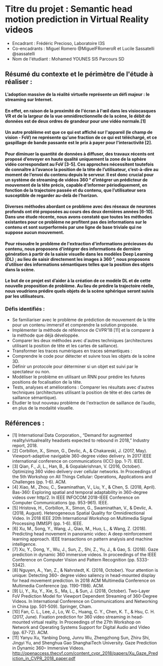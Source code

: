 # Titre du projet : Semantic head motion prediction in Virtual Reality videos
- Encadrant : Frédéric Precioso, Laboratoire I3S 
- Co-encadrants : Miguel Romero @MiguelFRomeroR et Lucile Sassatelli @sassatelli
- Nom de l'étudiant : Mohamed YOUNES SI5 Parcours SD
## Résumé du contexte et le périmètre de l'étude à réaliser :
#### L’adoption massive de la réalité virtuelle représente un défi majeur : le streaming sur Internet. 
#### En effet, en raison de la proximité de l'écran à l'œil dans les visiocasques VR et de la largeur de la vue omnidirectionnelle de la scène, le débit de données est de deux ordres de grandeur pour une vidéo normale.[1]
#### Un autre problème est que ce qui est affiché sur l'appareil (le champ de vision - FoV) ne représente qu'une fraction de ce qui est téléchargé, et ce gaspillage de bande passante est le prix à payer pour l'interactivité [2].
#### Pour diminuer la quantité de données à diffuser, des travaux récents ont proposé d’envoyer en haute qualité uniquement la zone de la sphère vidéo correspondant au FoV [3-5]. Ces approches nécessitent toutefois de connaître à l’avance la position de la tête de l’utilisateur, c’est-à-dire au moment de l’envoi du contenu depuis le serveur. Il est donc crucial pour un système de streaming de vidéos 360 ° d’intégrer un prédicteur de mouvement de la tête précis, capable d’informer périodiquement, en fonction de la trajectoire passée et du contenu, que l’utilisateur sera susceptible de regarder au-delà de l’horizon.
#### Diverses méthodes abordant ce problème avec des réseaux de neurones profonds ont été proposées au cours des deux dernières années [6-10]. Dans une étude récente, nous avons constaté que toutes les méthodes existantes pour ce problème ne profitent pas des informations sur le contenu et sont surperformés par une ligne de base triviale qui ne suppose aucun mouvement.
#### Pour résoudre le problème de l'extraction d'informations précieuses du contenu, nous proposons d'intégrer des informations de dernière génération à partir de la saisie visuelle dans les modèles Deep Learning (DL) ; au lieu de saisir directement les images à 360 °, nous proposons d’utiliser des informations sémantiques telles que la position des objets dans la scène.
#### Le but de ce projet est d’aider à la création de ce modèle DL et de cette nouvelle proposition de problème. Au lieu de prédire la trajectoire réelle, nous voudrions prédire quels objets de la scène sphérique seront suivis par les utilisateurs.
### Défis identifiés :
- Se familiariser avec le problème de prédiction de mouvement de la tête pour un contenu immersif
et comprendre la solution proposée.
- Implémenter la méthode de référence de CVPR’18 [11] et la comparer à la méthode que déjà
développée.
- Comparer les deux méthodes avec d'autres techniques (architectures utilisant la position de tête et
les cartes de saillance).
- Transformer les traces numériques en traces sémantiques :
- Comprendre le code pour détecter et suivre tous les objets de la scène 3D.
- Définir un protocole pour déterminer si un objet est suivi par le spectateur ou non.
- Modéliser le problème en utilisant un RNN pour prédire les futures positions de focalisation de la
tête.
- Tests, analyses et améliorations : Comparer les résultats avec d'autres techniques (architectures
utilisant la position de tête et des cartes de saillance sémantique).
- Étudier le tout nouveau problème de l'extraction de saillance de l’audio, en plus de la modalité
visuelle.

## Références :
* [1] International Data Corporation., “Demand for augmented reality/virtualreality headsets expected
to rebound in 2018,” Industry report, 2018.
* [2] Corbillon, X., Simon, G., Devlic, A., & Chakareski, J. (2017, May). Viewport-adaptive navigable
360-degree video delivery. In 2017 IEEE international conference on communications (ICC) (pp. 1-7).
IEEE.
* [3] Qian, F., Ji, L., Han, B., & Gopalakrishnan, V. (2016, October). Optimizing 360 video delivery over
cellular networks. In Proceedings of the 5th Workshop on All Things Cellular: Operations,
Applications and Challenges (pp. 1-6). ACM.
* [4] Xiao, M., Zhou, C., Swaminathan, V., Liu, Y., & Chen, S. (2018, April). Bas-360: Exploring spatial
and temporal adaptability in 360-degree videos over http/2. In IEEE INFOCOM 2018-IEEE Conference
on Computer Communications (pp. 953-961). IEEE.
* [5] Hristova, H., Corbillon, X., Simon, G., Swaminathan, V., & Devlic, A. (2018, August).
Heterogeneous Spatial Quality for Omnidirectional Video. In 2018 IEEE 20th International Workshop
on Multimedia Signal Processing (MMSP) (pp. 1-6). IEEE.
* [6] Xu, M., Song, Y., Wang, J., Qiao, M., Huo, L., & Wang, Z. (2018). Predicting head movement in
panoramic video: A deep reinforcement learning approach. IEEE transactions on pattern analysis and
machine intelligence.
* [7] Xu, Y., Dong, Y., Wu, J., Sun, Z., Shi, Z., Yu, J., & Gao, S. (2018). Gaze prediction in dynamic 360
immersive videos. In proceedings of the IEEE Conference on Computer Vision and Pattern
Recognition (pp. 5333-5342).
* [8] Nguyen, A., Yan, Z., & Nahrstedt, K. (2018, October). Your attention is unique: Detecting 360-
degree video saliency in head-mounted display for head movement prediction. In 2018 ACM
Multimedia Conference on Multimedia Conference (pp. 1190-1198). ACM.
* [9] Li, Y., Xu, Y., Xie, S., Ma, L., & Sun, J. (2018, October). Two-Layer FoV Prediction Model for
Viewport Dependent Streaming of 360-Degree Videos. In International Conference on
Communications and Networking in China (pp. 501-509). Springer, Cham.
* [10] Fan, C. L., Lee, J., Lo, W. C., Huang, C. Y., Chen, K. T., & Hsu, C. H. (2017, June). Fixation prediction
for 360 video streaming in head-mounted virtual reality. In Proceedings of the 27th Workshop on
Network and Operating Systems Support for Digital Audio and Video (pp. 67-72). ACM.
* [11] Yanyu Xu, Yanbing Dong, Junru Wu, Zhengzhong Sun, Zhiru Shi, Jingyi Yu, and Shenghua Gao
ShanghaiTech University. Gaze Prediction in Dynamic 360◦ Immersive Videos.
http://openaccess.thecvf.com/content_cvpr_2018/papers/Xu_Gaze_Prediction_in_CVPR_2018_paper.pdf
